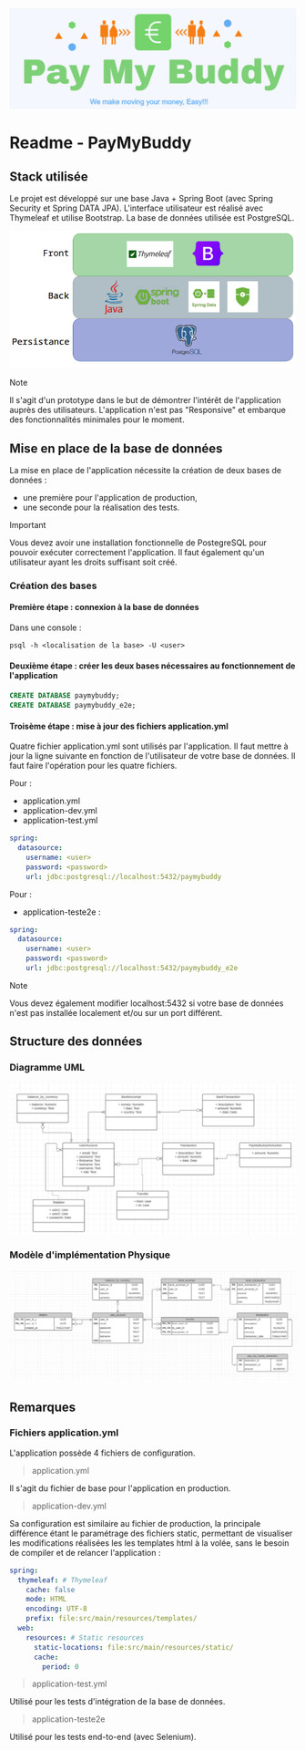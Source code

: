 ![Alt PayMyBuddy logo](./resources/paymybuddy_logo.png)

# Readme - PayMyBuddy

## Stack utilisée
Le projet est développé sur une base Java + Spring Boot (avec Spring Security et Spring DATA JPA). L'interface utilisateur est réalisé avec Thymeleaf et utilise Bootstrap.
La base de données utilisée est PostgreSQL.

![Alt Stack utilisée](./resources/stack.png)

> [!NOTE]
> Il s'agit d'un prototype dans le but de démontrer l'intérêt de l'application auprès des utilisateurs. L'application n'est pas "Responsive" et embarque des fonctionnalités minimales pour le moment.

## Mise en place de la base de données
La mise en place de l'application nécessite la création de deux bases de données :
- une première pour l'application de production,
- une seconde pour la réalisation des tests.

> [!IMPORTANT]
> Vous devez avoir une installation fonctionnelle de PostegreSQL pour pouvoir exécuter correctement l'application. Il faut également qu'un utilisateur ayant les droits suffisant soit créé.

### Création des bases

#### Première étape : connexion à la base de données
Dans une console :
```
psql -h <localisation de la base> -U <user>
```

#### Deuxième étape : créer les deux bases nécessaires au fonctionnement de l'application
```sql
CREATE DATABASE paymybuddy;
CREATE DATABASE paymybuddy_e2e;
```

#### Troisème étape : mise à jour des fichiers application.yml
Quatre fichier application.yml sont utilisés par l'application. Il faut mettre à jour la ligne suivante en fonction de l'utilisateur de votre base de données. Il faut faire l'opération pour les quatre fichiers.

Pour :
- application.yml
- application-dev.yml
- application-test.yml

```yml
spring:
  datasource:
    username: <user>
    password: <password>
    url: jdbc:postgresql://localhost:5432/paymybuddy
```

Pour :
- application-teste2e :

```yml
spring:
  datasource:
    username: <user>
    password: <password>
    url: jdbc:postgresql://localhost:5432/paymybuddy_e2e
```

> [!NOTE]
> Vous devez également modifier localhost:5432 si votre base de données n'est pas installée localement et/ou sur un port différent.

## Structure des données
### Diagramme UML

![Alt Diagramme UML](./resources/Minot_Leonard_1_uml_012024.png)

### Modèle d'implémentation Physique

![Alt Diagramme MPD](./resources/Minot_Leonard_2_mpd_012024.png)

## Remarques
### Fichiers application.yml
L'application possède 4 fichiers de configuration.

> application.yml

Il s'agit du fichier de base pour l'application en production.

> application-dev.yml

Sa configuration est similaire au fichier de production, la principale différence étant le paramétrage des fichiers static, permettant de visualiser les modifications réalisées les les templates html à la volée, sans le besoin de compiler et de relancer l'application :

```yml
spring:
  thymeleaf: # Thymeleaf
    cache: false
    mode: HTML
    encoding: UTF-8
    prefix: file:src/main/resources/templates/
  web:
    resources: # Static resources
      static-locations: file:src/main/resources/static/
      cache:
        period: 0
```

> application-test.yml

Utilisé pour les tests d'intégration de la base de données.

> application-teste2e

Utilisé pour les tests end-to-end (avec Selenium).
